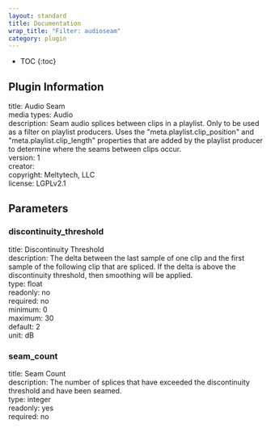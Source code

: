 ```yaml
---
layout: standard
title: Documentation
wrap_title: "Filter: audioseam"
category: plugin
---
```

* TOC
{:toc}

## Plugin Information

title: Audio Seam  
media types:
Audio  
description: Seam audio splices between clips in a playlist. Only to be used as a filter on playlist producers. Uses the &quot;meta.playlist.clip_position&quot; and &quot;meta.playlist.clip_length&quot; properties that are added by the playlist producer to determine where the seams between clips occur.  
version: 1  
creator:   
copyright: Meltytech, LLC  
license: LGPLv2.1  

## Parameters

### discontinuity_threshold

title: Discontinuity Threshold    
description:
The delta between the last sample of one clip and the first sample of the following clip that are spliced. If the delta is above the discontinuity threshold, then smoothing will be applied.  
type: float  
readonly: no  
required: no  
minimum: 0  
maximum: 30  
default: 2  
unit: dB  

### seam_count

title: Seam Count    
description:
The number of splices that have exceeded the discontinuity threshold and have been seamed.  
type: integer  
readonly: yes  
required: no  

